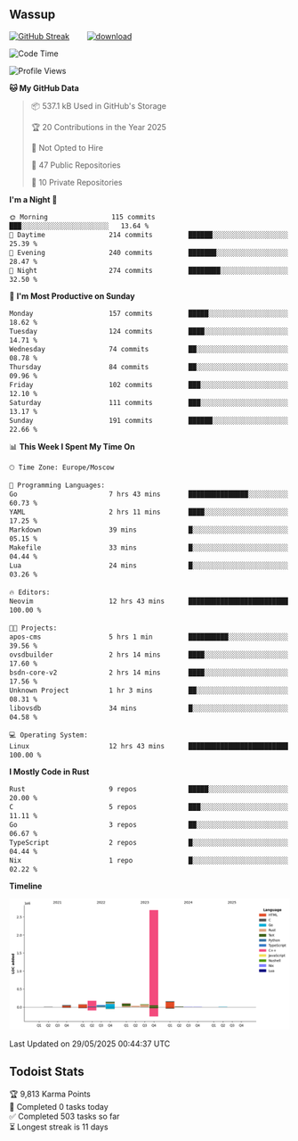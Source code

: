 ## Wassup

<!--
-->

[![GitHub Streak](http://github-readme-streak-stats.herokuapp.com?user=archeoss&theme=shades-of-purple&hide_border=true&date_format=j%20M%5B%20Y%5D)](https://git.io/streak-stats)&nbsp;&nbsp;&nbsp;&nbsp;&nbsp;&nbsp;&nbsp;&nbsp;[![download](https://user-images.githubusercontent.com/68448737/147796309-d8b65b1d-4dde-40d9-b03a-2b42aaa6cd43.jpeg)
](http://bmstu.ru/)

<!--START_SECTION:waka-->
![Code Time](http://img.shields.io/badge/Code%20Time-3%2C920%20hrs%201%20min-blue)

![Profile Views](http://img.shields.io/badge/Profile%20Views-1-blue)

**🐱 My GitHub Data** 

> 📦 537.1 kB Used in GitHub's Storage 
 > 
> 🏆 20 Contributions in the Year 2025
 > 
> 🚫 Not Opted to Hire
 > 
> 📜 47 Public Repositories 
 > 
> 🔑 10 Private Repositories 
 > 
**I'm a Night 🦉** 

```text
🌞 Morning                115 commits         ███░░░░░░░░░░░░░░░░░░░░░░   13.64 % 
🌆 Daytime                214 commits         ██████░░░░░░░░░░░░░░░░░░░   25.39 % 
🌃 Evening                240 commits         ███████░░░░░░░░░░░░░░░░░░   28.47 % 
🌙 Night                  274 commits         ████████░░░░░░░░░░░░░░░░░   32.50 % 
```
📅 **I'm Most Productive on Sunday** 

```text
Monday                   157 commits         █████░░░░░░░░░░░░░░░░░░░░   18.62 % 
Tuesday                  124 commits         ████░░░░░░░░░░░░░░░░░░░░░   14.71 % 
Wednesday                74 commits          ██░░░░░░░░░░░░░░░░░░░░░░░   08.78 % 
Thursday                 84 commits          ██░░░░░░░░░░░░░░░░░░░░░░░   09.96 % 
Friday                   102 commits         ███░░░░░░░░░░░░░░░░░░░░░░   12.10 % 
Saturday                 111 commits         ███░░░░░░░░░░░░░░░░░░░░░░   13.17 % 
Sunday                   191 commits         ██████░░░░░░░░░░░░░░░░░░░   22.66 % 
```


📊 **This Week I Spent My Time On** 

```text
🕑︎ Time Zone: Europe/Moscow

💬 Programming Languages: 
Go                       7 hrs 43 mins       ███████████████░░░░░░░░░░   60.73 % 
YAML                     2 hrs 11 mins       ████░░░░░░░░░░░░░░░░░░░░░   17.25 % 
Markdown                 39 mins             █░░░░░░░░░░░░░░░░░░░░░░░░   05.15 % 
Makefile                 33 mins             █░░░░░░░░░░░░░░░░░░░░░░░░   04.44 % 
Lua                      24 mins             █░░░░░░░░░░░░░░░░░░░░░░░░   03.26 % 

🔥 Editors: 
Neovim                   12 hrs 43 mins      █████████████████████████   100.00 % 

🐱‍💻 Projects: 
apos-cms                 5 hrs 1 min         ██████████░░░░░░░░░░░░░░░   39.56 % 
ovsdbuilder              2 hrs 14 mins       ████░░░░░░░░░░░░░░░░░░░░░   17.60 % 
bsdn-core-v2             2 hrs 14 mins       ████░░░░░░░░░░░░░░░░░░░░░   17.56 % 
Unknown Project          1 hr 3 mins         ██░░░░░░░░░░░░░░░░░░░░░░░   08.31 % 
libovsdb                 34 mins             █░░░░░░░░░░░░░░░░░░░░░░░░   04.58 % 

💻 Operating System: 
Linux                    12 hrs 43 mins      █████████████████████████   100.00 % 
```

**I Mostly Code in Rust** 

```text
Rust                     9 repos             █████░░░░░░░░░░░░░░░░░░░░   20.00 % 
C                        5 repos             ███░░░░░░░░░░░░░░░░░░░░░░   11.11 % 
Go                       3 repos             ██░░░░░░░░░░░░░░░░░░░░░░░   06.67 % 
TypeScript               2 repos             █░░░░░░░░░░░░░░░░░░░░░░░░   04.44 % 
Nix                      1 repo              █░░░░░░░░░░░░░░░░░░░░░░░░   02.22 % 
```



**Timeline**

![Lines of Code chart](https://raw.githubusercontent.com/archeoss/archeoss/master/assets/bar_graph.png)


 Last Updated on 29/05/2025 00:44:37 UTC
<!--END_SECTION:waka-->

## Todoist Stats

<!-- TODO-IST:START -->
🏆  9,813 Karma Points           
🌸  Completed 0 tasks today           
✅  Completed 503 tasks so far           
⏳  Longest streak is 11 days
<!-- TODO-IST:END -->
